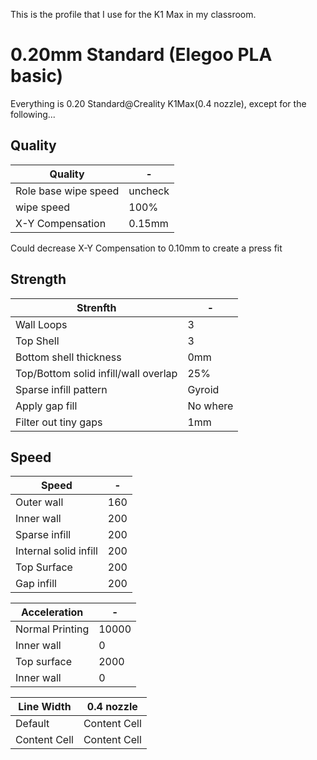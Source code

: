 This is the profile that I use for the K1 Max in my classroom.

# 0.20mm Standard (Elegoo PLA basic)
Everything is 0.20 Standard@Creality K1Max(0.4 nozzle), except for the following...
## Quality


| Quality | - |
| ------------- | ------------- |
| Role base wipe speed  | uncheck  |
| wipe speed | 100% |
| X-Y Compensation  | 0.15mm  |

Could decrease X-Y Compensation to 0.10mm to create a press fit

## Strength

| Strenfth | - |
| ------------- | ------------- |
| Wall Loops  | 3  |
| Top Shell  | 3  |
| Bottom shell thickness  | 0mm  |
| Top/Bottom solid infill/wall overlap | 25%  |
| Sparse infill pattern | Gyroid |
| Apply gap fill  | No where  |
| Filter out tiny gaps  | 1mm  |

## Speed

| Speed | - |
| ------------- | ------------- |
| Outer wall  | 160 |
| Inner wall  | 200 |
| Sparse infill | 200 |
| Internal solid infill | 200 |
| Top Surface  | 200 |
| Gap infill | 200 |


| Acceleration | - |
| ------------- | ------------- |
| Normal Printing | 10000 |
| Inner wall | 0  |
| Top surface | 2000 |
| Inner wall | 0  |






| Line Width | 0.4 nozzle |
| ------------- | ------------- |
| Default  | Content Cell  |
| Content Cell  | Content Cell  |
